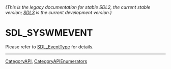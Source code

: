 ###### (This is the legacy documentation for stable SDL2, the current stable version; [SDL3](https://wiki.libsdl.org/SDL3/) is the current development version.)
# SDL_SYSWMEVENT

Please refer to [SDL_EventType](SDL_EventType) for details.

----
[CategoryAPI](CategoryAPI), [CategoryAPIEnumerators](CategoryAPIEnumerators)

